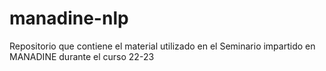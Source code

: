# manadine-nlp
Repositorio que contiene el material utilizado en el Seminario impartido en MANADINE durante el curso 22-23
